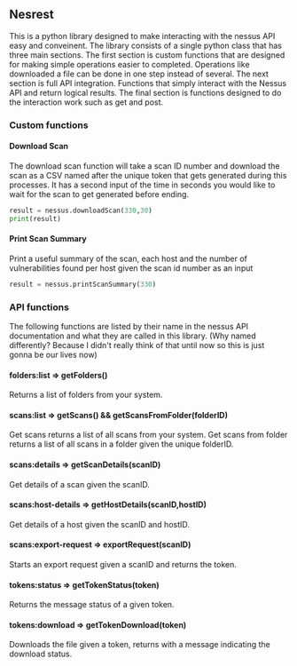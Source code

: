 ## Nesrest
This is a python library designed to make interacting with the nessus API easy and conveinent. The library consists of a single python class that has three main sections. The first section is custom functions that are designed for making simple operations easier to completed. Operations like downloaded a file can be done in one step instead of several. The next section is full API integration. Functions that simply interact with the Nessus API and return logical results. The final section is functions designed to do the interaction work such as get and post.

### Custom functions
#### Download Scan
The download scan function will take a scan ID number and download the scan as a CSV named after the unique token that gets generated during this processes. It has a second input of the time in seconds you would like to wait for the scan to get generated before ending.
```python
result = nessus.downloadScan(330,30)
print(result)
```
#### Print Scan Summary
Print a useful summary of the scan, each host and the number of vulnerabilities found per host given the scan id number as an input
```python
result = nessus.printScanSummary(330)
```

### API functions
The following functions are listed by their name in the nessus API documentation and what they are called in this library. (Why named differently? Because I didn't really think of that until now so this is just gonna be our lives now)

#### folders:list => getFolders()
Returns a list of folders from your system.

#### scans:list => getScans() && getScansFromFolder(folderID)
Get scans returns a list of all scans from your system.
Get scans from folder returns a list of all scans in a folder given the unique folderID.

#### scans:details => getScanDetails(scanID)
Get details of a scan given the scanID.

#### scans:host-details => getHostDetails(scanID,hostID)
Get details of a host given the scanID and hostID.

#### scans:export-request => exportRequest(scanID)
Starts an export request given a scanID and returns the token.

#### tokens:status => getTokenStatus(token)
Returns the message status of a given token.

#### tokens:download => getTokenDownload(token)
Downloads the file given a token, returns with a message indicating the download status.
